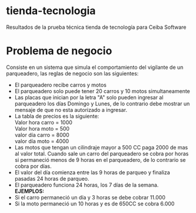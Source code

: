 # tienda-tecnologia 

Resultados de la prueba técnica tienda de tecnología para Ceiba Software

# Problema de negocio

Consiste en un sistema que simula el comportamiento del vigilante de un parqueadero, las reglas de negocio son las siguientes:

* El parqueadero recibe carros y motos 
* El parqueadero solo puede tener 20 carros y 10 motos simultaneamente
* Las placas que inician por la letra "A" solo pueden ingresar al parqueadero los días Domingo y Lunes, de lo contrario debe mostrar un mensaje de que no esta autorizado a ingresar.
* La tabla de precios es la siguiente:<br>
Valor hora carro = 1000<br>
Valor hora moto = 500<br>
valor día carro = 8000<br>
valor día moto = 4000<br>
* Las motos que tengan un cilindraje mayor a 500 CC paga 2000 de mas al valor total.
Cuando sale un carro del parqueadero se cobra por horas si permaneció menos de 9 horas en el parqueadero, de lo contrario se cobra por días.
* El valor del día comienza entre las 9 horas de parqueo y finaliza pasadas 24 horas de parqueo.
* El parqueadero funciona 24 horas, los 7 días de la semana.<br>
<b>EJEMPLOS:</b><br> 
* Si el carro permaneció un día y 3 horas se debe cobrar 11.000
* Si la moto permaneció un 10 horas y es de 650CC se cobra 6.000
